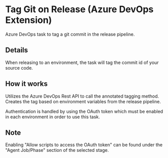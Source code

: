# Tag Git on Release (Azure DevOps Extension)

Azure DevOps task to tag a git commit in the release pipeline.

## Details

When releasing to an environment, the task will tag the commit id of your source code. 

## How it works

Utilizes the Azure DevOps Rest API to call the annotated tagging method. Creates the tag based on environment variables from the release pipeline.

Authentication is handled by using the OAuth token which must be enabled in each environment in order to use this task. 

## Note

Enabling "Allow scripts to access the OAuth token" can be found under the "Agent Job/Phase" section of the selected stage.